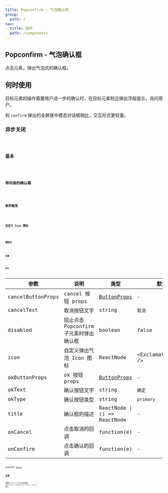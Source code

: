 ```yaml
---
title: Popconfirm - 气泡确认框
group:
  path: /
nav:
  title: 组件
  path: /components
---
```


## Popconfirm - 气泡确认框

点击元素，弹出气泡式的确认框。

## 何时使用

目标元素的操作需要用户进一步的确认时，在目标元素附近弹出浮层提示，询问用户。

和 `confirm` 弹出的全屏居中模态对话框相比，交互形式更轻量。

### 异步关闭

<code src="./demos/async.tsx" />

### 基本

<code src="./demos/basic.tsx" />

### 带内容的确认框

<code src="./demos/content.tsx" />

### 条件触发

<code src="./demos/dynamic-trigger.tsx" />

### 自定义 Icon 图标

<code src="./demos/icon.tsx" />

### 国际化

<code src="./demos/locale.tsx" />

### 位置

<code src="./demos/placement.tsx" />

## API

| 参数              | 说明                                   | 类型                                   | 默认值                   |
| ----------------- | -------------------------------------- | -------------------------------------- | ------------------------ |
| cancelButtonProps | cancel 按钮 props                      | [ButtonProps](/components/button/#API) | -                        |
| cancelText        | 取消按钮文字                           | string                                 | `取消`                   |
| disabled          | 阻止点击 Popconfirm 子元素时弹出确认框 | boolean                                | false                    |
| icon              | 自定义弹出气泡 Icon 图标               | ReactNode                              | &lt;ExclamationCircle /> |
| okButtonProps     | ok 按钮 props                          | [ButtonProps](/components/button/#API) | -                        |
| okText            | 确认按钮文字                           | string                                 | `确定`                   |
| okType            | 确认按钮类型                           | string                                 | `primary`                |
| title             | 确认框的描述                           | ReactNode \| () => ReactNode           | -                        |
| onCancel          | 点击取消的回调                         | function(e)                            | -                        |
| onConfirm         | 点击确认的回调                         | function(e)                            | -                        |

更多属性请参考 [Tooltip](/components/tooltip/#API)。

## 注意

请确保 `Popconfirm` 的子元素能接受 `onMouseEnter`、`onMouseLeave`、`onFocus`、`onClick` 事件。
